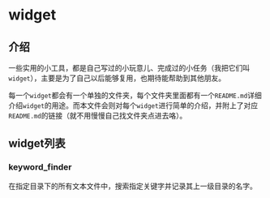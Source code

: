 # widget
## 介绍

一些实用的小工具，都是自己写过的小玩意儿、完成过的小任务（我把它们叫`widget`），主要是为了自己以后能够复用，也期待能帮助到其他朋友。

每一个`widget`都会有一个单独的文件夹，每个文件夹里面都有一个`README.md`详细介绍`widget`的用途。而本文件会则对每个`widget`进行简单的介绍，并附上了对应`README.md`的链接（就不用慢慢自己找文件夹点进去咯）。

## widget列表

### keyword_finder

在指定目录下的所有文本文件中，搜索指定关键字并记录其上一级目录的名字。
